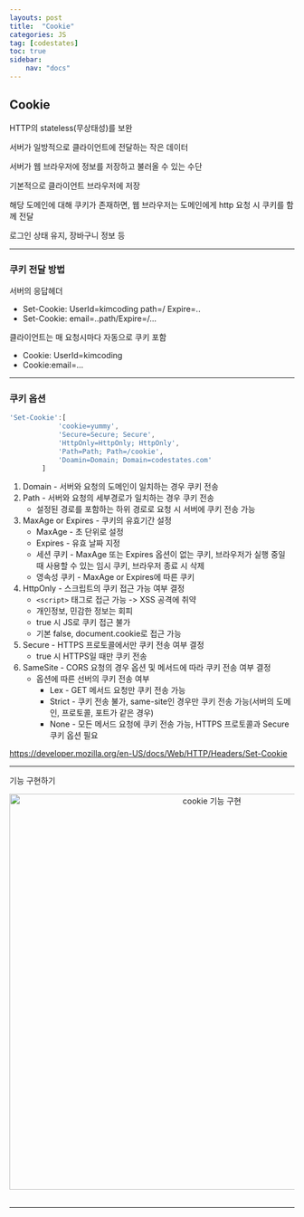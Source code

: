 ```yaml
---
layouts: post
title:  "Cookie"
categories: JS
tag: [codestates]
toc: true
sidebar:
    nav: "docs"
---
```


## Cookie

HTTP의 stateless(무상태성)를 보완

서버가 일방적으로 클라이언트에 전달하는 작은 데이터

서버가 웹 브라우저에 정보를 저장하고 불러올 수 있는 수단

기본적으로 클라이언트 브라우저에 저장

해당 도메인에 대해 쿠키가 존재하면, 웹 브라우저는 도메인에게 http 요청 시 쿠키를 함께 전달

로그인 상태 유지, 장바구니 정보 등

--- 

### 쿠키 전달 방법

서버의 응답헤더

- Set-Cookie: UserId=kimcoding path=/ Expire=..
- Set-Cookie: email=..path/Expire=/...

클라이언트는 매 요청시마다 자동으로 쿠키 포함

- Cookie: UserId=kimcoding
- Cookie:email=...

---

### 쿠키 옵션

```js
'Set-Cookie':[
            'cookie=yummy', 
            'Secure=Secure; Secure',
            'HttpOnly=HttpOnly; HttpOnly',
            'Path=Path; Path=/cookie',
            'Doamin=Domain; Domain=codestates.com'
        ]
```

1. Domain - 서버와 요청의 도메인이 일치하는 경우 쿠키 전송
2. Path - 서버와 요청의 세부경로가 일치하는 경우 쿠키 전송
   - 설정된 경로를 포함하는 하위 경로로 요청 시 서버에 쿠키 전송 가능
3. MaxAge or Expires - 쿠키의 유효기간 설정
   - MaxAge - 초 단위로 설정
   - Expires - 유효 날짜 지정
   - 세션 쿠키 - MaxAge 또는 Expires 옵션이 없는 쿠키, 브라우저가 실행 중일 때 사용할 수 있는 임시 쿠키, 브라우저 종료 시 삭제
   - 영속성 쿠키 - MaxAge or Expires에 따른 쿠키
4. HttpOnly - 스크립트의 쿠키 접근 가능 여부 결정
   - `<script>` 태그로 접근 가능 -> XSS 공격에 취약
   - 개인정보, 민감한 정보는 회피
   - true 시 JS로 쿠키 접근 불가
   - 기본 false, document.cookie로 접근 가능
5. Secure - HTTPS 프로토콜에서만 쿠키 전송 여부 결정
   - true 시 HTTPS일 때만 쿠키 전송
6. SameSite - CORS 요청의 경우 옵션 및 메서드에 따라 쿠키 전송 여부 결정
   - 옵션에 따른 선버의 쿠키 전송 여부
     - Lex - GET 메서드 요청만 쿠키 전송 가능
     - Strict - 쿠키 전송 불가, same-site인 경우만 쿠키 전송 가능(서버의 도메인, 프로토콜, 포트가 같은 경우)
     - None - 모든 메서드 요청에 쿠키 전송 가능, HTTPS 프로토콜과 Secure 쿠키 옵션 필요

<https://developer.mozilla.org/en-US/docs/Web/HTTP/Headers/Set-Cookie>

---

기능 구현하기

<html>
    <div style ="text-align:center">
        <img src= "https://s3.ap-northeast-2.amazonaws.com/urclass-images/WJscOHO_c1XES9684w2hJ-1662907205991.png" alt="cookie 기능 구현" width="700" height="700">
    </div>
</html><br/>

---

